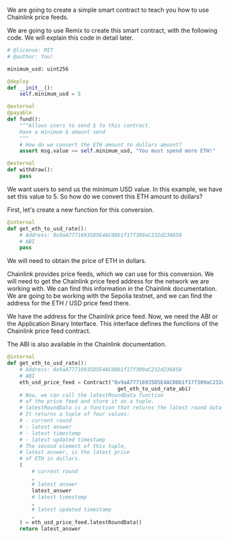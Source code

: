We are going to create a simple smart contract to teach you how to use Chainlink price feeds.

We are going to use Remix to create this smart contract, with the following code. We will explain this code in detail later.

```python
# @license: MIT
# @author: You!

minimum_usd: uint256

@deploy
def __init__():
    self.minimum_usd = 5

@external
@payable
def fund():
    """Allows users to send $ to this contract.
    Have a minimum $ amount send
    """
    # How do we convert the ETH amount to dollars amount?
    assert msg.value >= self.minimum_usd, "You must spend more ETH!"

@external
def withdraw():
    pass
```

We want users to send us the minimum USD value. In this example, we have set this value to 5. So how do we convert this ETH amount to dollars?

First, let's create a new function for this conversion.

```python
@internal
def get_eth_to_usd_rate():
    # Address: 0x9aA77716935D5E4AC08b1f17f309aC232d236858
    # ABI
    pass
```

We will need to obtain the price of ETH in dollars.

Chainlink provides price feeds, which we can use for this conversion. We will need to get the Chainlink price feed address for the network we are working with. We can find this information in the Chainlink documentation. We are going to be working with the Sepolia testnet, and we can find the address for the ETH / USD price feed there.

We have the address for the Chainlink price feed. Now, we need the ABI or the Application Binary Interface. This interface defines the functions of the Chainlink price feed contract.

The ABI is also available in the Chainlink documentation.

```python
@internal
def get_eth_to_usd_rate():
    # Address: 0x9aA77716935D5E4AC08b1f17f309aC232d236858
    # ABI
    eth_usd_price_feed = Contract("0x9aA77716935D5E4AC08b1f17f309aC232d236858",
                                    get_eth_to_usd_rate_abi)
    # Now, we can call the latestRoundData function
    # of the price feed and store it as a tuple.
    # latestRoundData is a function that returns the latest round data for the price feed.
    # It returns a tuple of four values:
    # - current round
    # - latest answer
    # - latest timestamp
    # - latest updated timestamp
    # The second element of this tuple,
    # latest answer, is the latest price
    # of ETH in dollars.
    (
        # current round
        ,
        # latest answer
        latest_answer
        # latest timestamp
        ,
        # latest updated timestamp
        ,
    ) = eth_usd_price_feed.latestRoundData()
    return latest_answer
```

